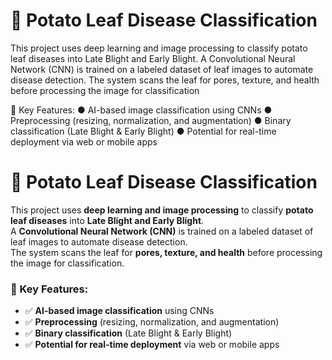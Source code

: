 <h1>🍂 Potato Leaf Disease Classification</h1> 
This project uses deep learning and image processing to classify potato leaf diseases into Late Blight and Early Blight. A Convolutional Neural Network (CNN) is trained on a labeled dataset of leaf images to automate disease detection. The system scans the leaf for pores, texture, and health before processing the image for classification

🔹 Key Features:
● AI-based image classification using CNNs
● Preprocessing (resizing, normalization, and augmentation)
● Binary classification (Late Blight & Early Blight)
● Potential for real-time deployment via web or mobile apps


# 🍂 Potato Leaf Disease Classification  

This project uses **deep learning and image processing** to classify **potato leaf diseases** into **Late Blight and Early Blight**.  
A **Convolutional Neural Network (CNN)** is trained on a labeled dataset of leaf images to automate disease detection.  
The system scans the leaf for **pores, texture, and health** before processing the image for classification.  

### 🔹 Key Features:  
- ✅ **AI-based image classification** using CNNs  
- ✅ **Preprocessing** (resizing, normalization, and augmentation)  
- ✅ **Binary classification** (Late Blight & Early Blight)  
- ✅ **Potential for real-time deployment** via web or mobile apps  

